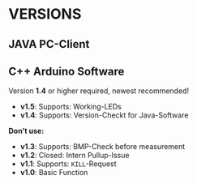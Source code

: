 # VERSIONS

## JAVA PC-Client

## C++ Arduino Software
  Version **1.4** or higher required, newest recommended!  

  * **v1.5**: Supports: Working-LEDs
  * **v1.4**: Supports: Version-Checkt for Java-Software

  **Don't use:**  
  * **v1.3**: Supports: BMP-Check before measurement
  * **v1.2**: Closed: Intern Pullup-Issue  
  * **v1.1**: Supports: `KILL`-Request  
  * **v1.0**: Basic Function  
  
